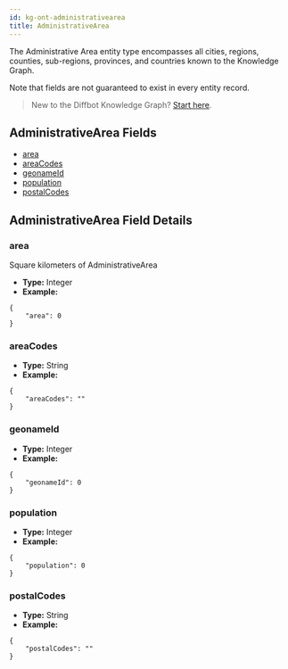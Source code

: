 ```yaml
---
id: kg-ont-administrativearea
title: AdministrativeArea
---
```


The Administrative Area entity type encompasses all cities, regions, counties, sub-regions, provinces, and countries known to the Knowledge Graph. 

Note that fields are not guaranteed to exist in every entity record.

>New to the Diffbot Knowledge Graph? [Start here](kg-quickstart).

## AdministrativeArea Fields
* [area](#area) 
* [areaCodes](#areacodes) 
* [geonameId](#geonameid) 
* [population](#population) 
* [postalCodes](#postalcodes) 

## AdministrativeArea Field Details

### area
  Square kilometers of AdministrativeArea
* **Type:** Integer
* **Example:**
```
{
	"area": 0
}
```
### areaCodes
  
* **Type:** String
* **Example:**
```
{
	"areaCodes": ""
}
```
### geonameId
  
* **Type:** Integer
* **Example:**
```
{
	"geonameId": 0
}
```
### population
  
* **Type:** Integer
* **Example:**
```
{
	"population": 0
}
```
### postalCodes
  
* **Type:** String
* **Example:**
```
{
	"postalCodes": ""
}
```
